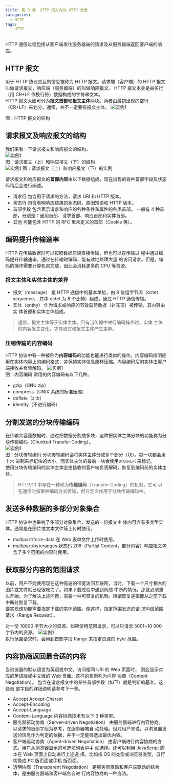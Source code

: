 ```yaml
---
title: 第 3 章　HTTP 报文内的 HTTP 信息
categories: 
  - HTTP
tags: 
  - HTTP
---
```

HTTP 通信过程包括从客户端发往服务器端的请求及从服务器端返回客户端的响应。
## HTTP 报文
用于 HTTP 协议交互的信息被称为 HTTP 报文。请求端（客户端）的 HTTP 报文叫做请求报文，响应端（服务器端）的叫做响应报文。 HTTP 报文本身是由多行（用 CR+LF 作换行符）数据构成的字符串文本。  
HTTP 报文大致可分为**报文首部**和**报文主体**两块。两者由最初出现的空行（CR+LF）来划分。通常，并不一定要有报文主体。
![实例1](http3-bg1.png)  

图：HTTP 报文的结构 
## 请求报文及响应报文的结构
我们来看一下请求报文和响应报文的结构。  
![实例1](http3-bg2.png)  
图：请求报文（上）和响应报文（下）的结构  
![实例1](http3-bg3.png)
图：请求报文（上）和响应报文（下）的实例  

请求报文和响应报文的**首部内容**由以下数据组成。现在出现的各种首部字段及状态码稍后会进行阐述。
- 请求行
包含用于请求的方法，请求 URI 和 HTTP 版本。
- 状态行
包含表明响应结果的状态码，原因短语和 HTTP 版本。
- 首部字段
包含表示请求和响应的各种条件和属性的各类首部。
一般有 4 种首部，分别是：通用首部、请求首部、响应首部和实体首部。
- 其他
可能包含 HTTP 的 RFC 里未定义的首部（Cookie 等）。 
## 编码提升传输速率
HTTP 在传输数据时可以按照数据原貌直接传输，但也可以在传输过 程中通过编码提升传输速率。通过在传输时编码，能有效地处理大量 的访问请求。但是，编码的操作需要计算机来完成，因此会消耗更多的 CPU 等资源。 
### 报文主体和实体主体的差异 
- 报文（message） 
是 HTTP 通信中的基本单位，由 8 位组字节流（octet sequence， 其中 octet 为 8 个比特）组成，通过 HTTP 通信传输。 
- 实体（entity）
作为请求或响应的有效载荷数据（补充项）被传输，其内容由实 体首部和实体主体组成。
> 通常，报文主体等于实体主体。只有当传输中进行编码操作时，实体 主体的内容发生变化，才导致它和报文主体产生差异。
### 压缩传输的内容编码 
HTTP 协议中有一种被称为**内容编码**的功能也能进行类似的操作。内容编码指明应用在实体内容上的编码格式，并保持实体信息原样压缩。内容编码后的实体由客户端接收并负责解码。
![实例1](http3-bg4.png)  
图：内容编码
常用的内容编码有以下几种。
- gzip（GNU zip） 
- compress（UNIX 系统的标准压缩） 
- deflate（zlib） 
- identity（不进行编码） 
## 分割发送的分块传输编码 
在传输大容量数据时，通过把数据分割成多块，这种把实体主体分块的功能称为分块传输编码（Chunked Transfer Coding）。  
![实例1](http3-bg5.png)  
图：分块传输编码
分块传输编码会将实体主体分成多个部分（块）。每一块都会用十六 进制来标记块的大小，而实体主体的最后一块会使用`0(CR+LF)`来标记。  
使用分块传输编码的实体主体会由接收的客户端负责解码，恢复到编码前的实体主体。  
> HTTP/1.1 中存在一种称为**传输编码**（Transfer Coding）的机制，它可 以在通信时按某种编码方式传输，但只定义作用于分块传输编码中。 
## 发送多种数据的多部分对象集合
HTTP 协议中也采纳了多部分对象集合，发送的一份报文主 体内可含有多类型实体。通常是在图片或文本文件等上传时使用。
- multipart/form-data 在 Web 表单文件上传时使用。 
- multipart/byteranges 状态码 206（Partial Content，部分内容）响应报文包含了多个范围的内容时使用。
## 获取部分内容的范围请求
以前，用户不能使用现在这种高速的带宽访问互联网，当时，下载一个尺寸稍大的图片或文件就已经很吃力了。如果下载过程中遇到网络 中断的情况，那就必须重头开始。为了解决上述问题，需要一种可恢复的机制。所谓恢复是指能从之前下载中断处恢复下载。  
要实现该功能需要指定下载的实体范围。像这样，指定范围发送的请 求叫做范围请求（Range Request）。  

对一份 10000 字节大小的资源，如果使用范围请求，可以只请求 5001~10 000 字节内的资源。
![实例1](http3-bg6.png)  
执行范围请求时，会用到首部字段 Range 来指定资源的 byte 范围。
## 内容协商返回最合适的内容
当浏览器的默认语言为英语或中文，访问相同 URI 的 Web 页面时， 则会显示对应的英语版或中文版的 Web 页面。这样的机制称为内容 协商（Content Negotiation）。
包含在请求报文中的某些首部字段（如下）就是判断的基准。这些首 部字段的详细说明请参考下一章。
- Accept Accept-Charset
- Accept-Encoding 
- Accept-Language 
- Content-Language 
内容协商技术有以下 3 种类型。 
- 服务器驱动协商（Server-driven Negotiation）
由服务器端进行内容协商。以请求的首部字段为参考，在服务器端自 动处理。但对用户来说，以浏览器发送的信息作为判定的依据，并不一定能筛选出最优内容。
- 客户端驱动协商（Agent-driven Negotiation）
由客户端进行内容协商的方式。用户从浏览器显示的可选项列表中手 动选择。还可以利用 JavaScript 脚本在 Web 页面上自动进行上述选 择。比如按 OS 的类型或浏览器类型，自行切换成 PC 版页面或手机 版页面。
- 透明协商（Transparent Negotiation）
是服务器驱动和客户端驱动的结合体，是由服务器端和客户端各自进 行内容协商的一种方法。
